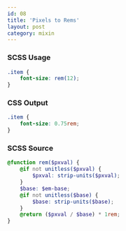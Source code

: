 ```yaml
---
id: 08
title: 'Pixels to Rems'
layout: post
category: mixin
---
```


### SCSS Usage

```scss
.item {
    font-size: rem(12);
}
```

### CSS Output

```scss
.item {
    font-size: 0.75rem;
}
```

### SCSS Source

```scss
@function rem($pxval) {
    @if not unitless($pxval) {
        $pxval: strip-units($pxval);
    }
    $base: $em-base;
    @if not unitless($base) {
        $base: strip-units($base);
    }
    @return ($pxval / $base) * 1rem;
}
```
